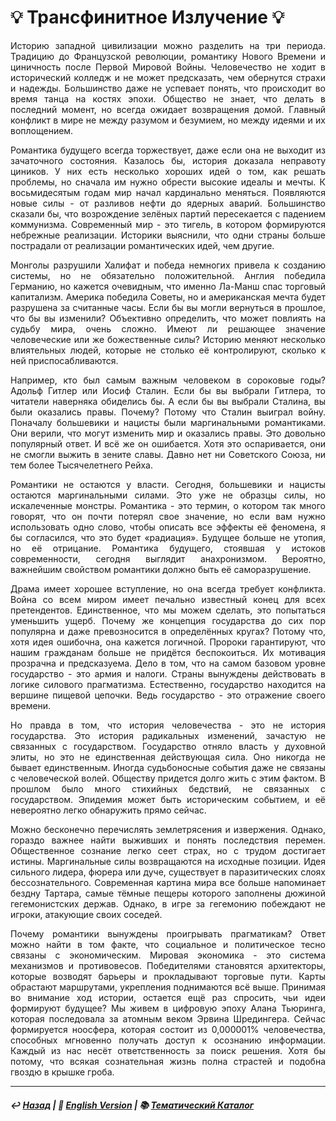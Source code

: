 # 💡 Трансфинитное Излучение 💡
<p align="justify">Историю западной цивилизации можно разделить на три периода. Традицию до Французской революции, романтику Нового Времени и циничность после Первой Мировой Войны. Человечество не ходит в исторический колледж и не может предсказать, чем обернутся страхи и надежды. Большинство даже не успевает понять, что происходит во время танца на костях эпохи. Общество не знает, что делать в последний момент, но всегда ожидает возвращения домой. Главный конфликт в мире не между разумом и безумием, но между идеями и их воплощением.</p>

<p align="justify">Романтика будущего всегда торжествует, даже если она не выходит из зачаточного состояния. Казалось бы, история доказала неправоту циников. У них есть несколько хороших идей о том, как решать проблемы, но сначала им нужно обрести высокие идеалы и мечты. К восьмидесятым годам мир начал кардинально меняться. Появляются новые силы - от разливов нефти до ядерных аварий. Большинство сказали бы, что возрождение зелёных партий пересекается с падением коммунизма. Современный мир - это тигель, в котором формируются небрежные реализации. Историки выяснили, что одни страны больше пострадали от реализации романтических идей, чем другие.</p>

<p align="justify">Монголы разрушили Халифат и победа немногих привела к созданию системы, но не обязательно положительной. Англия победила Германию, но кажется очевидным, что именно Ла-Манш спас торговый капитализм. Америка победила Советы, но и американская мечта будет разрушена за считанные часы. Если бы вы могли вернуться в прошлое, что бы вы изменили? Объективно определить, что может повлиять на судьбу мира, очень сложно. Имеют ли решающее значение человеческие или же божественные силы? Историю меняют несколько влиятельных людей, которые не столько её контролируют, сколько к ней приспосабливаются.</p>

<p align="justify">Например, кто был самым важным человеком в сороковые годы? Адольф Гитлер или Иосиф Сталин. Если бы вы выбрали Гитлера, то читатели наверняка обиделись бы. А если бы вы выбрали Сталина, вы были оказались правы. Почему? Потому что Сталин выиграл войну. Поначалу большевики и нацисты были маргинальными романтиками. Они верили, что могут изменить мир и оказались правы. Это довольно популярный ответ. И всё же он ошибается. Хотя это оспаривается, они не смогли выжить в зените славы. Давно нет ни Советского Союза, ни тем более Тысячелетнего Рейха.</p>

<p align="justify">Романтики не остаются у власти. Сегодня, большевики и нацисты остаются маргинальными силами. Это уже не образцы силы, но искалеченные монстры. Романтика - это термин, о котором так много говорят, что он почти потерял свое значение, но если вам нужно использовать одно слово, чтобы описать все эффекты её феномена, я бы согласился, что это будет «радиация». Будущее больше не утопия, но её отрицание. Романтика будущего, стоявшая у истоков современности, сегодня выглядит анахронизмом. Вероятно, важнейшим свойством романтики должно быть её саморазрушение.</p>

<p align="justify">Драма имеет хорошее вступление, но она всегда требует конфликта. Война со всем миром имеет печально известный конец для всех претендентов. Единственное, что мы можем сделать, это попытаться уменьшить ущерб. Почему же концепция государства до сих пор популярна и даже превозносится в определённых кругах? Потому что, хотя идея ошибочна, она кажется логичной. Пророки гарантируют, что нашим гражданам больше не придётся беспокоиться. Их мотивация прозрачна и предсказуема. Дело в том, что на самом базовом уровне государство - это армия и налоги. Страны вынуждены действовать в логике силового прагматизма. Естественно, государство находится на вершине пищевой цепочки. Ведь государство - это отражение своего времени.</p>

<p align="justify">Но правда в том, что история человечества - это не история государства. Это история радикальных изменений, зачастую не связанных с государством. Государство отняло власть у духовной элиты, но это не единственная действующая сила. Оно никогда не бывает единственным. Иногда судьбоносные события даже не связаны с человеческой волей. Обществу придется долго жить с этим фактом. В прошлом было много стихийных бедствий, не связанных с государством. Эпидемия может быть историческим событием, и её невероятно легко обнаружить прямо сейчас.</p>

<p align="justify">Можно бесконечно перечислять землетрясения и извержения. Однако, гораздо важнее найти выживших и понять последствия перемен. Общественное сознание легко сеет страх, но с трудом достигает истины. Маргинальные силы возвращаются на исходные позиции. Идея сильного лидера, фюрера или дуче, существует в паразитических слоях бессознательного. Современная картина мира все больше напоминает бездну Тартара, самые тёмные пещеры которого заполнены дюжиной гегемонистских держав. Однако, в игре за гегемонию побеждают не игроки, атакующие своих соседей.</p>

<p align="justify">Почему романтики вынуждены проигрывать прагматикам? Ответ можно найти в том факте, что социальное и политическое тесно связаны с экономическим. Мировая экономика - это система механизмов и противовесов. Победителями становятся архитекторы, которые возводят барьеры и прокладывают торговые пути. Карты обрастают маршрутами, укрепления поднимаются всё выше. Принимая во внимание ход истории, остается ещё раз спросить, чьи идеи формируют будущее? Мы живем в цифровую эпоху Алана Тьюринга, которая последовала за атомным веком Эрвина Шредингера. Сейчас формируется ноосфера, которая состоит из 0,000001% человечества, способных мгновенно получать доступ к осознанию информации. Каждый из нас несёт ответственность за поиск решения. Хотя бы потому, что всякая сознательная жизнь полна страстей и подобна гвоздю в крышке гроба.</p>

***

##### ↩️ [Назад](index-2.md) | 🗽 [English Version](radiation.md) | 📚 [Тематический Каталог](index_2t.md)

